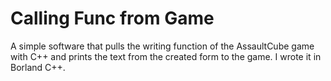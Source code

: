 # Calling Func from Game
A simple software that pulls the writing function of the AssaultCube game with C++ and prints the text from the created form to the game. I wrote it in Borland C++.
